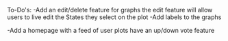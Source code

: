 To-Do's:
-Add an edit/delete feature for graphs
  the edit feature will allow users to live edit the States they select on the plot
-Add labels to the graphs

-Add a homepage with a feed of user plots 
  have an up/down vote feature